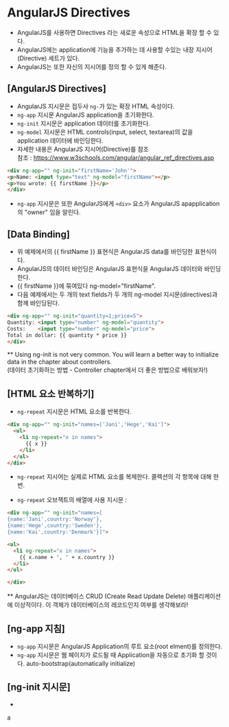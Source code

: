 # AngularJS Directives
 - AngularJS를 사용하면 Directives 라는 새로운 속성으로 HTML을 확장 할 수 있다.
 - AngularJS에는 application에 기능을 추가하는 데 사용할 수있는 내장 지시어(Directive) 세트가 있다.
 - AngularJS는 또한 자신의 지시어를 정의 할 수 있게 해준다.


## [AngularJS Directives]
 - AngularJS 지시문은 접두사 `ng-`가 있는 확장 HTML 속성이다.
 - `ng-app` 지시문 AngularJS application을 초기화한다.
 - `ng-init` 지시문은 application 데이터를 초기화한다.
 - `ng-model` 지시문은 HTML controls(input, select, textarea)의 값을 application 데이터에 바인딩한다.
 - 자세한 내용은 AngularJS 지시어(Directive)를 참조 <br/>
  참조 : https://www.w3schools.com/angular/angular_ref_directives.asp

~~~HTML
<div ng-app="" ng-init="firstName='John'">
<p>Name: <input type="text" ng-model="firstName"></p>
<p>You wrote: {{ firstName }}</p>
</div>
~~~
 - `ng-app` 지시문은 또한 AngularJS에게 `<div>` 요소가 AngularJS apapplication의 "owner" 임을 알린다.

## [Data Binding]
 - 위 예제에서의 {{ firstName }} 표현식은 AngularJS data를 바인딩한 표현식이다.
 - AngularJS의 데이터 바인딩은 AngularJS 표현식을 AngularJS 데이터와 바인딩한다.
 - {{ firstName }}에 묶여있다 ng-model="firstName".
 - 다음 예제에서는 두 개의 text fields가 두 개의 ng-model 지시문(directives)과 함께 바인딩된다.

~~~HTML
<div ng-app="" ng-init="quantity=1;price=5">
Quantity: <input type="number" ng-model="quantity">
Costs:    <input type="number" ng-model="price">
Total in dollar: {{ quantity * price }}
</div>
~~~
** Using ng-init is not very common. You will learn a better way to initialize data in the chapter about controllers. <br/>
(데이터 초기화하는 방법 - Controller chapter에서 더 좋은 방법으로 배워보자!)


## [HTML 요소 반복하기]
 - `ng-repeat` 지시문은 HTML 요소를 반복한다.

~~~HTML
<div ng-app="" ng-init="names=['Jani','Hege','Kai']">
  <ul>
    <li ng-repeat="x in names">
      {{ x }}
    </li>
  </ul>
</div>
~~~

 - `ng-repeat` 지시어는 실제로 HTML 요소를 복제한다. 콜렉션의 각 항목에 대해 한 번.

 - `ng-repeat` 오브젝트의 배열에 사용 지시문 :

 ~~~HTML
 <div ng-app="" ng-init="names=[
 {name:'Jani',country:'Norway'},
 {name:'Hege',country:'Sweden'},
 {name:'Kai',country:'Denmark'}]">

 <ul>
   <li ng-repeat="x in names">
     {{ x.name + ', ' + x.country }}
   </li>
 </ul>

 </div>
 ~~~

** AngularJS는 데이터베이스 CRUD (Create Read Update Delete) 애플리케이션에 이상적이다.
이 객체가 데이터베이스의 레코드인지 여부를 생각해보라!


## [ng-app 지침]
 - `ng-app` 지시문은 AngularJS Application의 루트 요소(root elment)를 정의한다.
 - `ng-app` 지시문은 웹 페이지가 로드될 때 Application을 자동으로 초기화 할 것이다. auto-bootstrap(automatically initialize)

 ## [ng-init 지시문]
  -
  
  
  a

